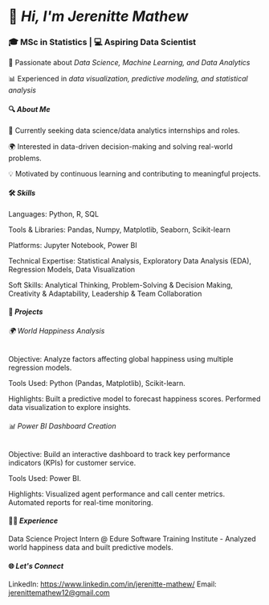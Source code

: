 # 👋 *Hi, I'm Jerenitte Mathew*

### 🎓 MSc in Statistics | 💻 Aspiring Data Scientist

🌱 Passionate about *Data Science, Machine Learning, and Data Analytics*

📊 Experienced in *data visualization, predictive modeling, and statistical analysis*

#### 🔍 *About Me*
🌟 Currently seeking data science/data analytics internships and roles.

🌍 Interested in data-driven decision-making and solving real-world problems.

💡 Motivated by continuous learning and contributing to meaningful projects.

#### 🛠 *Skills*
Languages: Python, R, SQL

Tools & Libraries: Pandas, Numpy, Matplotlib, Seaborn, Scikit-learn

Platforms: Jupyter Notebook, Power BI

Technical Expertise: Statistical Analysis, Exploratory Data Analysis (EDA), Regression Models, Data Visualization

Soft Skills: Analytical Thinking, Problem-Solving & Decision Making, Creativity & Adaptability, Leadership & Team Collaboration

#### 📁 *Projects*
###### 🌍 World Happiness Analysis
Objective: Analyze factors affecting global happiness using multiple regression models.

Tools Used: Python (Pandas, Matplotlib), Scikit-learn.

Highlights: Built a predictive model to forecast happiness scores. Performed data visualization to explore insights.

###### 📊 Power BI Dashboard Creation
Objective: Build an interactive dashboard to track key performance indicators (KPIs) for customer service.

Tools Used: Power BI.

Highlights: Visualized agent performance and call center metrics. Automated reports for real-time monitoring.

#### 🧑‍💻 *Experience*
Data Science Project Intern @ Edure Software Training Institute
     - Analyzed world happiness data and built predictive models.

#### 🌐 *Let's Connect*
LinkedIn: https://www.linkedin.com/in/jerenitte-mathew/
Email: jerenittemathew12@gmail.com
